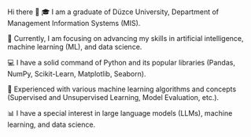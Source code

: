 Hi there 👋
🎓 I am a graduate of Düzce University, Department of Management Information Systems (MIS).

🌱 Currently, I am focusing on advancing my skills in artificial intelligence, machine learning (ML), and data science.

💻 I have a solid command of Python and its popular libraries (Pandas, NumPy, Scikit-Learn, Matplotlib, Seaborn).

🤖 Experienced with various machine learning algorithms and concepts (Supervised and Unsupervised Learning, Model Evaluation, etc.).

📊 I have a special interest in large language models (LLMs), machine learning, and data science.



<!--
**beyzanrgulec/beyzanrgulec** is a ✨ _special_ ✨ repository because its `README.md` (this file) appears on your GitHub profile.

Here are some ideas to get you started:


